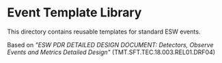 # Event Template Library

This directory contains reusable templates for standard ESW events.

Based on _"ESW PDR DETAILED DESIGN DOCUMENT: Detectors, Observe Events and Metrics Detailed Design"_
(TMT.SFT.TEC.18.003.REL01.DRF04)
